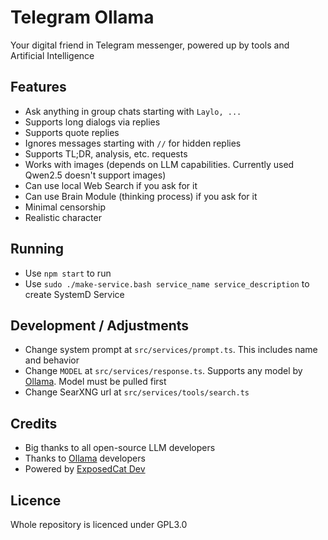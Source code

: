 # Telegram Ollama
Your digital friend in Telegram messenger, powered up by tools and Artificial Intelligence

## Features
- Ask anything in group chats starting with `Laylo, ...`
- Supports long dialogs via replies
- Supports quote replies
- Ignores messages starting with `//` for hidden replies
- Supports TL;DR, analysis, etc. requests
- Works with images (depends on LLM capabilities. Currently used Qwen2.5 doesn't support images)
- Can use local Web Search if you ask for it
- Can use Brain Module (thinking process) if you ask for it
- Minimal censorship
- Realistic character

## Running
- Use `npm start` to run
- Use `sudo ./make-service.bash service_name service_description` to create SystemD Service

## Development / Adjustments
- Change system prompt at `src/services/prompt.ts`. This includes name and behavior
- Change `MODEL` at `src/services/response.ts`. Supports any model by [Ollama](https://ollama.com). Model must be pulled first
- Change SearXNG url at `src/services/tools/search.ts`

## Credits
- Big thanks to all open-source LLM developers
- Thanks to [Ollama](https://ollama.com) developers
- Powered by [ExposedCat Dev](https://t.me/ExposedCatDev)

## Licence
Whole repository is licenced under GPL3.0
